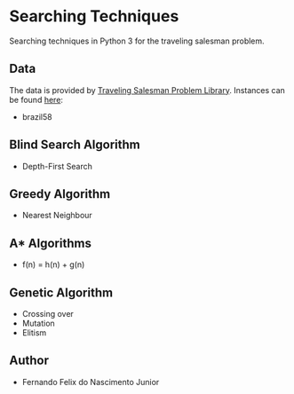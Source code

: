 # Searching Techniques
Searching techniques in Python 3 for the traveling salesman problem.

## Data

The data is provided by [Traveling Salesman Problem Library](http://comopt.ifi.uni-heidelberg.de/software/TSPLIB95/index.html). Instances can be found [here](http://www.iwr.uni-heidelberg.de/groups/comopt/software/TSPLIB95/tsp/):

- brazil58

## Blind Search Algorithm

- Depth-First Search

## Greedy Algorithm

- Nearest Neighbour

## A* Algorithms

- f(n) = h(n) + g(n)

## Genetic Algorithm

- Crossing over
- Mutation
- Elitism

## Author

- Fernando Felix do Nascimento Junior
